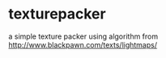 texturepacker
=============

a simple texture packer using algorithm from http://www.blackpawn.com/texts/lightmaps/
